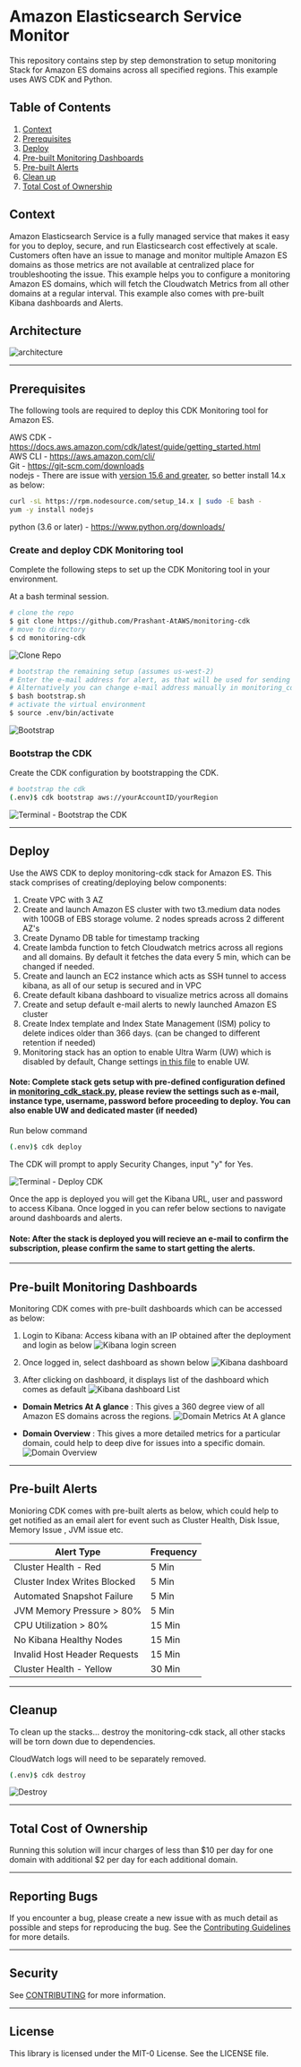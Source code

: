 # Amazon Elasticsearch Service Monitor

This repository contains step by step demonstration to setup monitoring Stack for Amazon ES domains across all specified regions. This example uses AWS CDK and Python.


## Table of Contents
1. [Context](#context)
2. [Prerequisites](#prerequisites)
3. [Deploy](#deploy)
4. [Pre-built Monitoring Dashboards](#dashboards)
5. [Pre-built Alerts](#alerts)
6. [Clean up](#cleanup)
7. [Total Cost of Ownership](#tco)

## Context <a name="context"></a>
Amazon Elasticsearch Service is a fully managed service that makes it easy for you to deploy, secure, and run Elasticsearch cost effectively at scale. Customers often have an issue to manage and monitor multiple Amazon ES domains as those metrics are not available at centralized place for troubleshooting the issue. 
This example helps you to configure a monitoring Amazon ES domains, which will fetch the Cloudwatch Metrics from all other domains at a regular interval. This example also comes with pre-built Kibana dashboards and Alerts. 

## Architecture
![architecture](/images/Amazon_ES_Monitoring_Framework.png)

-----

## Prerequisites <a name="prerequisites"></a>

The following tools are required to deploy this CDK Monitoring tool for Amazon ES.

AWS CDK - https://docs.aws.amazon.com/cdk/latest/guide/getting_started.html  
AWS CLI - https://aws.amazon.com/cli/  
Git -  https://git-scm.com/downloads  
nodejs - There are issue with [version 15.6 and greater](https://github.com/aws/aws-cdk/issues/12536), so better install 14.x as below:
```bash
curl -sL https://rpm.nodesource.com/setup_14.x | sudo -E bash -
yum -y install nodejs
```
python (3.6 or later) - https://www.python.org/downloads/  

### Create and deploy CDK Monitoring tool

Complete the following steps to set up the CDK Monitoring tool in your environment.

At a bash terminal session.

```bash
# clone the repo
$ git clone https://github.com/Prashant-AtAWS/monitoring-cdk
# move to directory
$ cd monitoring-cdk
```

![Clone Repo](/images/cdk_monitoring_clone.png)

```bash
# bootstrap the remaining setup (assumes us-west-2)
# Enter the e-mail address for alert, as that will be used for sending the alert
# Alternatively you can change e-mail address manually in monitoring_cdk/monitoring_cdk_stack.py
$ bash bootstrap.sh
# activate the virtual environment
$ source .env/bin/activate
```

![Bootstrap](/images/cdk_monitoring_bootstrap.png)

### Bootstrap the CDK

Create the CDK configuration by bootstrapping the CDK.

```bash
# bootstrap the cdk
(.env)$ cdk bootstrap aws://yourAccountID/yourRegion
```

![Terminal - Bootstrap the CDK](/images/cdk_monitoring_bootstrap_cdk.png)

-----

## Deploy <a name="deploy"></a>
Use the AWS CDK to deploy monitoring-cdk stack for Amazon ES. This stack comprises of creating/deploying below components:
1. Create VPC with 3 AZ
2. Create and launch Amazon ES cluster with two t3.medium data nodes with 100GB of EBS storage volume. 2 nodes spreads across 2 different AZ's
3. Create Dynamo DB table for timestamp tracking 
4. Create lambda function to fetch Cloudwatch metrics across all regions and all domains. By default it fetches the data every 5 min, which can be changed if needed. 
5. Create and launch an EC2 instance which acts as SSH tunnel to access kibana, as all of our setup is secured and in VPC
6. Create default kibana dashboard to visualize metrics across all domains
7. Create and setup default e-mail alerts to newly launched Amazon ES cluster
8. Create Index template and Index State Management (ISM) policy to delete indices older than 366 days. (can be changed to different retention if needed)
9. Monitoring stack has an option to enable Ultra Warm (UW) which is disabled by default, Change settings [in this file](monitoring_cdk/monitoring_cdk_stack.py) to enable UW.


#### Note: Complete stack gets setup with pre-defined configuration defined in [monitoring_cdk_stack.py](monitoring_cdk/monitoring_cdk_stack.py), please review the settings such as e-mail, instance type, username, password before proceeding to deploy. You can also enable UW and dedicated master (if needed)

Run below command 
```bash
(.env)$ cdk deploy
```

The CDK will prompt to apply Security Changes, input "y" for Yes.

![Terminal - Deploy CDK](/images/cdk_monitoring_deploy.png)

  Once the app is deployed you will get the Kibana URL, user and password to access Kibana. Once logged in you can refer below sections to navigate around dashboards and alerts.

####  Note: After the stack is deployed you will recieve an e-mail to confirm the subscription, please confirm the same to start getting the alerts.  

-----

## Pre-built Monitoring Dashboards <a name="dashboards"></a>
  Monitoring CDK comes with pre-built dashboards which can be accessed as below:
  1. Login to Kibana: Access kibana with an IP obtained after the deployment and login as below
      ![Kibana login screen](/images/kibana_login.png)

  2. Once logged in, select dashboard as shown below
      ![Kibana dashboard](/images/kibana_select_dashboard.png)

  3. After clicking on dashboard, it displays list of the dashboard which comes as default
      ![Kibana dashboard List](/images/kibana_dashboards_list.png)

   - **Domain Metrics At A glance** : This gives a 360 degree view of all Amazon ES domains across the regions. 
      ![Domain Metrics At A glance](/images/dashboard_domain_metrics_at_a_glance.png)
   
   - **Domain Overview** :  This gives a more detailed metrics for a particular domain, could help to deep dive for issues into a specific domain. 
      ![Domain Overview](/images/dashboard_domain_overview.png)

-----

## Pre-built Alerts <a name="alerts"></a>

  Monioring CDK comes with pre-built alerts as below, which could help to get notified as an email alert for event such as Cluster Health, Disk Issue, Memory Issue , JVM issue etc. 
  
| Alert Type                    | Frequency     |
| ----------------------------- | ------------- |
| Cluster Health - Red          | 5 Min         |
| Cluster Index Writes Blocked  | 5 Min         |
| Automated Snapshot Failure    | 5 Min         |
| JVM Memory Pressure > 80%     | 5 Min         |
| CPU Utilization > 80%         | 15 Min        |
| No Kibana Healthy Nodes       | 15 Min        |
| Invalid Host Header Requests  | 15 Min        |
| Cluster Health - Yellow       | 30 Min        |

-----
## Cleanup <a name=cleanup></a>

To clean up the stacks... destroy the monitoring-cdk stack, all other stacks will be torn down due to dependencies. 

CloudWatch logs will need to be separately removed.

```bash
(.env)$ cdk destroy
```

![Destroy](/images/cdk_monitoring_destroy.png)

-----
## Total Cost of Ownership <a name=tco></a>

Running this solution will incur charges of less than $10 per day for one domain with additional $2 per day for each additional domain.

-----
## Reporting Bugs

If you encounter a bug, please create a new issue with as much detail as possible and steps for reproducing the bug. See the [Contributing Guidelines](./CONTRIBUTING.md) for more details.

-----
## Security

See [CONTRIBUTING](CONTRIBUTING.md#security-issue-notifications) for more information.

-----
## License

This library is licensed under the MIT-0 License. See the LICENSE file.
